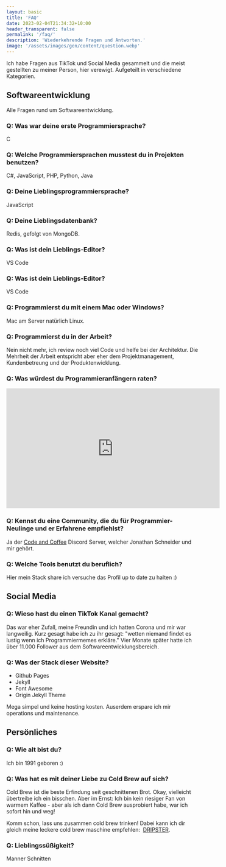 ```yaml
---
layout: basic
title: 'FAQ'
date: 2023-02-04T21:34:32+10:00
header_transparent: false
permalink: '/faq/'
description: 'Wiederkehrende Fragen und Antworten.'
image: '/assets/images/gen/content/question.webp'
---
```


Ich habe Fragen aus TikTok und Social Media gesammelt und die meist gestellten zu meiner Person, hier verewigt.
Aufgeteilt in verschiedene Kategorien.

## Softwareentwicklung

Alle Fragen rund um Softwareentwicklung.

### Q: Was war deine erste Programmiersprache?

C

### Q: Welche Programmiersprachen musstest du in Projekten benutzen?

C#, JavaScript, PHP, Python, Java

### Q: Deine Lieblingsprogrammiersprache?

JavaScript

### Q: Deine Lieblingsdatenbank?

Redis, gefolgt von MongoDB.

### Q: Was ist dein Lieblings-Editor?

VS Code

### Q: Was ist dein Lieblings-Editor?

VS Code

### Q: Programmierst du mit einem Mac oder Windows?

Mac am Server natürlich Linux.

### Q: Programmierst du in der Arbeit?

Nein nicht mehr, ich review noch viel Code und helfe bei der Architektur. Die Mehrheit der Arbeit entspricht aber eher dem Projektmanagement, Kundenbetreung und der Produktenwicklung.

### Q: Was würdest du Programmieranfängern raten?

<iframe width="560" height="315" src="https://www.youtube.com/embed/RWScWEmb6As" title="YouTube video player" frameborder="0" allow="accelerometer; autoplay; clipboard-write; encrypted-media; gyroscope; picture-in-picture" allowfullscreen></iframe>
<br>

### Q: Kennst du eine Community, die du für Programmier-Neulinge und er Erfahrene empfiehlst?

Ja der <a href="http://discord.code-n.coffee"  target="_blank" rel="noopener">Code and Coffee</a> Discord <i class="fab fa-discord"></i> Server, welcher Jonathan Schneider und mir gehört.

### Q: Welche Tools benutzt du beruflich?

Hier mein Stack share ich versuche das Profil up to date zu halten :)

<a data-theme="dark" data-layers="1,2,3,4" data-stack-embed="true" href="https://embed.stackshare.io/stacks/embed/35657f4b9ea1d85247ab41d880399a"></a><script async src="https://cdn1.stackshare.io/javascripts/client-code.js" charset="utf-8"></script>

## Social Media

### Q: Wieso hast du einen TikTok Kanal gemacht?

Das war eher Zufall, meine Freundin und ich hatten
Corona und mir war langweilig. Kurz gesagt habe ich zu ihr gesagt: "wetten niemand findet es lustig wenn ich Programmiermemes erkläre." Vier Monate später hatte ich über 11.000 Follower aus dem Softwareentwicklungsbereich.

### Q: Was der Stack dieser Website?

-   Github Pages
-   Jekyll
-   Font Awesome
-   Origin Jekyll Theme

Mega simpel und keine hosting kosten. Auserdem erspare ich mir operations und maintenance.

## Persönliches

### Q: Wie alt bist du?

Ich bin 1991 geboren :)

### Q: Was hat es mit deiner Liebe zu Cold Brew auf sich?

Cold Brew ist die beste Erfindung seit geschnittenen Brot. Okay, vielleicht übertreibe ich ein bisschen. Aber im Ernst: Ich bin kein riesiger Fan von warmem Kaffee - aber als ich dann Cold Brew ausprobiert habe, war ich sofort hin und weg!

Komm schon, lass uns zusammen cold brew trinken! Dabei kann ich dir gleich meine leckere cold brew maschine empfehlen:&nbsp;
<a href="https://amzn.to/3ywfUsS">DRIPSTER</a>.

### Q: Lieblingssüßigkeit?

Manner Schnitten
